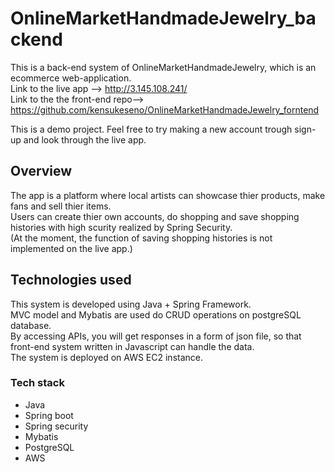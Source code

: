 # OnlineMarketHandmadeJewelry_backend
This is a back-end system of OnlineMarketHandmadeJewelry, which is an ecommerce web-application.<br>
Link to the live app --> http://3.145.108.241/<br>
Link to the the front-end repo--> https://github.com/kensukeseno/OnlineMarketHandmadeJewelry_forntend<br>

This is a demo project. Feel free to try making a new account trough sign-up and look through the live app.<br>

## Overview
The app is a platform where local artists can showcase thier products, make fans and sell thier items.<br>
Users can create thier own accounts, do shopping and save shopping histories with high scurity realized by Spring Security.<br>
(At the moment, the function of saving shopping histories is not implemented on the live app.)<br>

## Technologies used
This system is developed using Java + Spring Framework.<br>
MVC model and Mybatis are used do CRUD operations on postgreSQL database.<br>
By accessing APIs, you will get responses in a form of json file, so that front-end system written in Javascript can handle the data.<br>
The system is deployed on AWS EC2 instance.

### Tech stack
- Java
- Spring boot
- Spring security
- Mybatis
- PostgreSQL
- AWS


